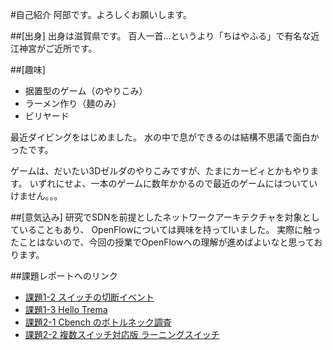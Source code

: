 #自己紹介
阿部です。よろしくお願いします。
 
##[出身]
出身は滋賀県です。
百人一首…というより「ちはやふる」で有名な近江神宮がご近所です。

##[趣味]
* 据置型のゲーム（のやりこみ）
* ラーメン作り（麺のみ）
* ビリヤード

最近ダイビングをはじめました。
水の中で息ができるのは結構不思議で面白かったです。

ゲームは、だいたい3Dゼルダのやりこみですが、たまにカービィとかもやります。
いずれにせよ、一本のゲームに数年かかるので最近のゲームにはついていけません。。。

##[意気込み]
研究でSDNを前提としたネットワークアーキテクチャを対象としていることもあり、
OpenFlowについては興味を持ってlいました。
実際に触ったことはないので、今回の授業でOpenFlowへの理解が進めばよいなと思っております。

##課題レポートへのリンク
* [課題1-2 スイッチの切断イベント](https://github.com/handai-trema/hello-trema-shuya-abe/blob/master/Report1_2.md)  
* [課題1-3 Hello Trema](https://github.com/handai-trema/hello-trema-shuya-abe/blob/master/Report1_3.md)
* [課題2-1 Cbench のボトルネック調査](https://github.com/handai-trema/cbench-shuya-abe/blob/master/report.md)
* [課題2-2 複数スイッチ対応版 ラーニングスイッチ](https://github.com/handai-trema/learning-switch-shuya-abe/blob/master/report.md)

